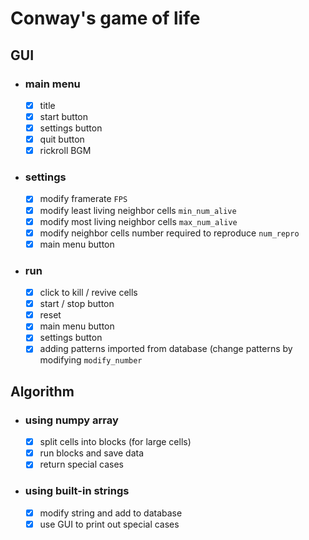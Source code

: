 # Conway's game of life

## GUI

- ### main menu
  
  - [x] title
  - [x] start button
  - [x] settings button
  - [x] quit button
  - [x] rickroll BGM

- ### settings

  - [x] modify framerate `FPS`
  - [x] modify least living neighbor cells `min_num_alive`
  - [x] modify most living neighbor cells `max_num_alive`
  - [x] modify neighbor cells number required to reproduce `num_repro`
  - [x] main menu button

- ### run

  - [x] click to kill / revive cells
  - [x] start / stop button
  - [x] reset
  - [x] main menu button
  - [x] settings button
  - [x] adding patterns imported from database (change patterns by modifying `modify_number`
  
## Algorithm

- ### using numpy array

  - [x] split cells into blocks (for large cells)
  - [x] run blocks and save data
  - [x] return special cases

- ### using built-in strings

  - [x] modify string and add to database
  - [x] use GUI to print out special cases
